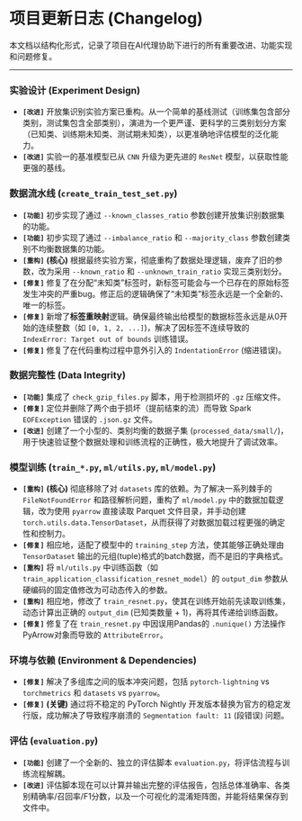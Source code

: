 # 项目更新日志 (Changelog)

本文档以结构化形式，记录了项目在AI代理协助下进行的所有重要改进、功能实现和问题修复。

---

### **实验设计 (Experiment Design)**

*   **`[改进]`** 开放集识别实验方案已重构。从一个简单的基线测试（训练集包含部分类别，测试集包含全部类别），演进为一个更严谨、更科学的三类别划分方案（已知类、训练期未知类、测试期未知类），以更准确地评估模型的泛化能力。
*   **`[改进]`** 实验一的基准模型已从 `CNN` 升级为更先进的 `ResNet` 模型，以获取性能更强的基线。

### **数据流水线 (`create_train_test_set.py`)**

*   **`[功能]`** 初步实现了通过 `--known_classes_ratio` 参数创建开放集识别数据集的功能。
*   **`[功能]`** 初步实现了通过 `--imbalance_ratio` 和 `--majority_class` 参数创建类别不均衡数据集的功能。
*   **`[重构]`** **(核心)** 根据最终实验方案，彻底重构了数据处理逻辑，废弃了旧的参数，改为采用 `--known_ratio` 和 `--unknown_train_ratio` 实现三类别划分。
*   **`[修复]`** 修复了在分配“未知类”标签时，新标签可能会与一个已存在的原始标签发生冲突的严重bug。修正后的逻辑确保了“未知类”标签永远是一个全新的、唯一的标签。
*   **`[修复]`** 新增了**标签重映射**逻辑。确保最终输出给模型的数据标签永远是从0开始的连续整数（如 `[0, 1, 2, ...]`)，解决了因标签不连续导致的 `IndexError: Target out of bounds` 训练错误。
*   **`[修复]`** 修复了在代码重构过程中意外引入的 `IndentationError` (缩进错误)。

### **数据完整性 (Data Integrity)**

*   **`[功能]`** 集成了 `check_gzip_files.py` 脚本，用于检测损坏的 `.gz` 压缩文件。
*   **`[修复]`** 定位并删除了两个由于损坏（提前结束的流）而导致 Spark `EOFException` 错误的 `.json.gz` 文件。
*   **`[改进]`** 创建了一个小型的、类别均衡的数据子集 (`processed_data/small/`)，用于快速验证整个数据处理和训练流程的正确性，极大地提升了调试效率。

### **模型训练 (`train_*.py`, `ml/utils.py`, `ml/model.py`)**

*   **`[重构]`** **(核心)** 彻底移除了对 `datasets` 库的依赖。为了解决一系列棘手的 `FileNotFoundError` 和路径解析问题，重构了 `ml/model.py` 中的数据加载逻辑，改为使用 `pyarrow` 直接读取 Parquet 文件目录，并手动创建 `torch.utils.data.TensorDataset`，从而获得了对数据加载过程更强的确定性和控制力。
*   **`[修复]`** 相应地，适配了模型中的 `training_step` 方法，使其能够正确处理由 `TensorDataset` 输出的元组(tuple)格式的batch数据，而不是旧的字典格式。
*   **`[重构]`** 将 `ml/utils.py` 中训练函数（如 `train_application_classification_resnet_model`）的 `output_dim` 参数从硬编码的固定值修改为可动态传入的参数。
*   **`[重构]`** 相应地，修改了 `train_resnet.py`，使其在训练开始前先读取训练集，动态计算出正确的 `output_dim` (已知类数量 + 1)，再将其传递给训练函数。
*   **`[修复]`** 修复了在 `train_resnet.py` 中因误用Pandas的 `.nunique()` 方法操作PyArrow对象而导致的 `AttributeError`。

### **环境与依赖 (Environment & Dependencies)**

*   **`[修复]`** 解决了多组库之间的版本冲突问题，包括 `pytorch-lightning` vs `torchmetrics` 和 `datasets` vs `pyarrow`。
*   **`[修复]`** **(关键)** 通过将不稳定的 PyTorch Nightly 开发版本替换为官方的稳定发行版，成功解决了导致程序崩溃的 `Segmentation fault: 11` (段错误) 问题。

### **评估 (`evaluation.py`)**

*   **`[功能]`** 创建了一个全新的、独立的评估脚本 `evaluation.py`，将评估流程与训练流程解耦。
*   **`[改进]`** 评估脚本现在可以计算并输出完整的评估报告，包括总体准确率、各类别精确率/召回率/F1分数，以及一个可视化的混淆矩阵图，并能将结果保存到文件中。
